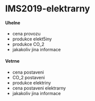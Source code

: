 # IMS2019-elektrarny

#### Uhelne
* cena provozu
* produkce elekt5iny
* produkce CO_2
* jakakoliv jina informace

#### Vetrne
* cena postaveni
* CO_2 postaveni
* produkce elektriny
* cena postaveni elektrarny
* jakakoliv jina informace

